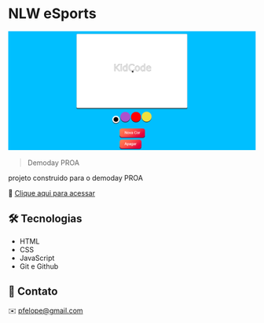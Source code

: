 # NLW eSports 

![preview](./.github/preview.png)

> Demoday PROA

projeto construido para o demoday PROA

🔗 [Clique aqui para acessar](https://p-felipebr.github.io/desenho)


## 🛠️ Tecnologias 
- HTML
- CSS
- JavaScript
- Git e Github

## 💜 Contato

✉️ pfelope@gmail.com